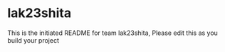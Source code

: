 # lak23shita
This is the initiated README for team lak23shita, Please edit this as you build your project
